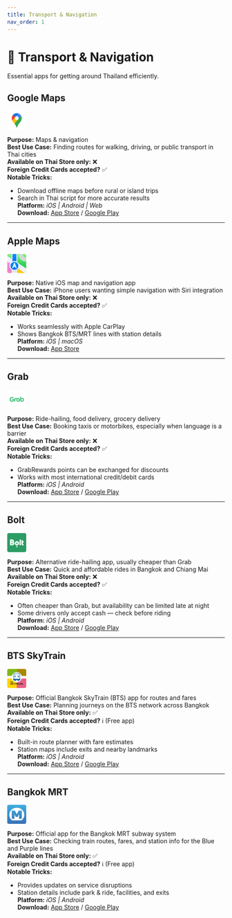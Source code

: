 ```yaml
---
title: Transport & Navigation
nav_order: 1
---
```


# 🚕 Transport & Navigation

Essential apps for getting around Thailand efficiently.

## Google Maps

<img src="icons/google-maps.jpg" alt="Google Maps icon" width="44" height="44" style="vertical-align:text-bottom;border-radius:4px"/>

**Purpose:** Maps & navigation  
**Best Use Case:** Finding routes for walking, driving, or public transport in Thai cities  
**Available on Thai Store only:** ❌  
**Foreign Credit Cards accepted?** ✅  
**Notable Tricks:**  
- Download offline maps before rural or island trips  
- Search in Thai script for more accurate results  
**Platform:** *iOS | Android | Web*  
**Download:** [App Store](https://apps.apple.com/app/google-maps/id585027354) / [Google Play](https://play.google.com/store/apps/details?id=com.google.android.apps.maps)

---

## Apple Maps

<img src="icons/apple-maps.jpg" alt="Apple Maps icon" width="44" height="44" style="vertical-align:text-bottom;border-radius:4px"/>

**Purpose:** Native iOS map and navigation app  
**Best Use Case:** iPhone users wanting simple navigation with Siri integration  
**Available on Thai Store only:** ❌  
**Foreign Credit Cards accepted?** ✅  
**Notable Tricks:**  
- Works seamlessly with Apple CarPlay  
- Shows Bangkok BTS/MRT lines with station details  
**Platform:** *iOS | macOS*  
**Download:** [App Store](https://apps.apple.com/app/apple-maps/id915056765)

---

## Grab

<img src="icons/grab.jpg" alt="Grab icon" width="44" height="44" style="vertical-align:text-bottom;border-radius:4px"/>

**Purpose:** Ride-hailing, food delivery, grocery delivery  
**Best Use Case:** Booking taxis or motorbikes, especially when language is a barrier  
**Available on Thai Store only:** ❌  
**Foreign Credit Cards accepted?** ✅  
**Notable Tricks:**  
- GrabRewards points can be exchanged for discounts  
- Works with most international credit/debit cards  
**Platform:** *iOS | Android*  
**Download:** [App Store](https://apps.apple.com/app/grab/id647268330) / [Google Play](https://play.google.com/store/apps/details?id=com.grabtaxi.passenger)

---

## Bolt

<img src="icons/bolt.jpg" alt="Bolt icon" width="44" height="44" style="vertical-align:text-bottom;border-radius:4px"/>

**Purpose:** Alternative ride-hailing app, usually cheaper than Grab  
**Best Use Case:** Quick and affordable rides in Bangkok and Chiang Mai  
**Available on Thai Store only:** ❌  
**Foreign Credit Cards accepted?** ✅  
**Notable Tricks:**  
- Often cheaper than Grab, but availability can be limited late at night  
- Some drivers only accept cash — check before riding  
**Platform:** *iOS | Android*  
**Download:** [App Store](https://apps.apple.com/app/bolt/id675033630) / [Google Play](https://play.google.com/store/apps/details?id=ee.mtakso.client)

---

## BTS SkyTrain

<img src="icons/bts-skytrain.jpg" alt="BTS SkyTrain icon" width="44" height="44" style="vertical-align:text-bottom;border-radius:4px"/>

**Purpose:** Official Bangkok SkyTrain (BTS) app for routes and fares  
**Best Use Case:** Planning journeys on the BTS network across Bangkok  
**Available on Thai Store only:** ✅  
**Foreign Credit Cards accepted?** ℹ️ (Free app)  
**Notable Tricks:**  
- Built-in route planner with fare estimates  
- Station maps include exits and nearby landmarks  
**Platform:** *iOS | Android*  
**Download:** [App Store](https://apps.apple.com/th/app/bts-skytrain/id606189381) / [Google Play](https://play.google.com/store/apps/details?id=th.btsc.theskytrains)

---

## Bangkok MRT

<img src="icons/bangkok-mrt.png" alt="Bangkok MRT icon" width="44" height="44" style="vertical-align:text-bottom;border-radius:4px"/>

**Purpose:** Official app for the Bangkok MRT subway system  
**Best Use Case:** Checking train routes, fares, and station info for the Blue and Purple lines  
**Available on Thai Store only:** ✅  
**Foreign Credit Cards accepted?** ℹ️ (Free app)  
**Notable Tricks:**  
- Provides updates on service disruptions  
- Station details include park & ride, facilities, and exits  
**Platform:** *iOS | Android*  
**Download:** [App Store](https://apps.apple.com/th/app/bangkok-mrt/id1059263761) / [Google Play](https://play.google.com/store/apps/details?id=com.devsenses.mrt_app)
